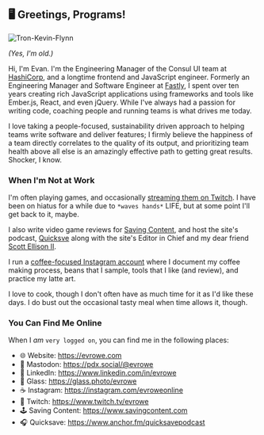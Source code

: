 ## 🖥 Greetings, Programs!

![Tron-Kevin-Flynn](https://user-images.githubusercontent.com/235133/162260910-1264067c-bdfa-486f-97bf-f3646dccb1af.jpg)

_(Yes, I'm old.)_

Hi, I'm Evan. I'm the Engineering Manager of the Consul UI team at [HashiCorp](https://www.hashicorp.com), and a longtime frontend and JavaScript engineer. Formerly an Engineering Manager and Software Engineer at [Fastly](https://www.fastly.com), I spent over ten years creating rich JavaScript applications using frameworks and tools like Ember.js, React, and even jQuery. While I've always had a passion for writing code, coaching people and running teams is what drives me today.

I love taking a people-focused, sustainability driven approach to helping teams write software and deliver features; I firmly believe the happiness of a team directly correlates to the quality of its output, and prioritizing team health above all else is an amazingly effective path to getting great results. Shocker, I know.

### When I'm Not at Work

I'm often playing games, and occasionally [streaming them on Twitch](https://www.twitch.tv/evrowe). I have been on hiatus for a while due to `*waves hands*` LIFE, but at some point I'll get back to it, maybe.

I also write video game reviews for [Saving Content](https://www.savingcontent.com), and host the site's podcast, [Quicksve](https://www.anchor.fm/quicksavepodcast) along with the site's Editor in Chief and my dear friend [Scott Ellison II](https://www.twitter.com/Hawk_SE).

I run a [coffee-focused Instagram account](https://instagram.com/evroweonline) where I document my coffee making process, beans that I sample, tools that I like (and review), and practice my latte art.

I love to cook, though I don't often have as much time for it as I'd like these days. I do bust out the occasional tasty meal when time allows it, though.

### You Can Find Me Online

When I _am_ `very logged on`, you can find me in the following places:

- 🌐 Website: https://evrowe.com
- 🐘 Mastodon: https://pdx.social/@evrowe
- 💼 LinkedIn: https://www.linkedin.com/in/evrowe
- 📸 Glass: https://glass.photo/evrowe
- ☕️ Instagram: https://instagram.com/evroweonline
- 👾 Twitch: https://www.twitch.tv/evrowe
- 🕹 Saving Content: https://www.savingcontent.com
- 🎧 Quicksave: https://www.anchor.fm/quicksavepodcast
